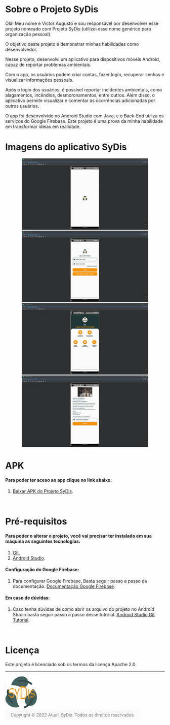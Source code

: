 # Sobre o Projeto SyDis

Olá! Meu nome é Victor Augusto e sou responsável por desenvolver esse projeto nomeado com Projeto SyDis (utilizei esse nome genérico para organização pessoal).

O objetivo deste projeto é demonstrar minhas habilidades como desenvolvedor.

Nesse projeto, desenvolvi um aplicativo para dispositivos móveis Android, capaz de reportar problemas ambientais.

Com o app, os usuários podem criar contas, fazer login, recuperar senhas e visualizar informações pessoais.

Após o login dos usuários, é possível reportar incidentes ambientais, como alagamentos, incêndios, desmoronamentos, entre outros. Além disso, o aplicativo permite visualizar e comentar as ocorrências adicionadas por outros usuários.

O app foi desenvolvido no Android Studio com Java, e o Back-End utiliza os serviços do Google Firebase. Este projeto é uma prova da minha habilidade em transformar ideias em realidade.
</br>

# Imagens do aplicativo SyDis

<div align="center">
<img src="https://github.com/VictorAugustoRodriguesGomes/Projeto_SyDis/blob/main/Imagem%20do%20aplicativo%20SyDis/img1.png" width="400"/>

<img src="https://github.com/VictorAugustoRodriguesGomes/Projeto_SyDis/blob/main/Imagem%20do%20aplicativo%20SyDis/img2.png" width="400"/>

<img src="https://github.com/VictorAugustoRodriguesGomes/Projeto_SyDis/blob/main/Imagem%20do%20aplicativo%20SyDis/img3.png" width="400"/>

<img src="https://github.com/VictorAugustoRodriguesGomes/Projeto_SyDis/blob/main/Imagem%20do%20aplicativo%20SyDis/img4.png" width="400"/>

</div>

# APK 
#### Para poder ter aceso ao app clique no link abaixo: 
1. [Baixar APK do Projeto SyDis](https://github.com/VictorAugustoRodriguesGomes/Projeto_SyDis/tree/main/APK%20do%20projeto%20SyDis).

</br>

# Pré-requisitos 
#### Para poder o alterar o projeto, você vai precisar ter instalado em sua máquina as seguintes tecnologias:
1. [Git](https://git-scm.com),
2. [Android Studio](https://developer.android.com/studio?hl=pt-br).

#### Configuração do Google Firebase:
1. Para configurar Google Firebase, Basta seguir passo a passo da documentação. [Documentação Google Firebase](https://firebase.google.com/docs/android/setup?hl=pt).

#### Em caso de dúvidas:
1. Caso tenha dúvidas de como abrir os arquivo do projeto no Android Studio basta seguir passo a passo desse tutorial. [Android Studio Git Tutorial](https://javapapers.com/android/android-studio-git-tutorial/).

</br>

# Licença

Este projeto é licenciado sob os termos da licença Apache 2.0.

---------

<img src="https://github.com/VictorAugustoRodriguesGomes/Projeto_SyDis/blob/main/Imagem%20do%20aplicativo%20SyDis/img6.png" width="100"/>

<img src="https://github.com/VictorAugustoRodriguesGomes/Projeto_SyDis/blob/main/Imagem%20do%20aplicativo%20SyDis/img5.png"/>


